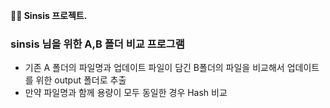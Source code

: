**🧙‍♂️ Sinsis 프로젝트.**

### sinsis 님을 위한 A,B 폴더 비교 프로그램
- 기존 A 폴더의 파일명과 업데이트 파일이 담긴 B폴더의 파일을 비교해서 업데이트를 위한 output 폴더로 추출
- 만약 파일명과 함께 용량이 모두 동일한 경우 Hash 비교
